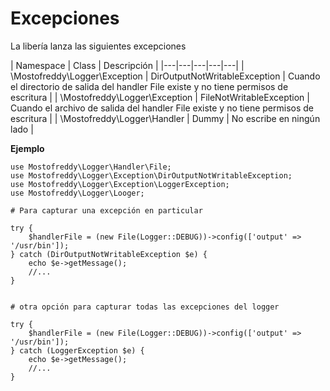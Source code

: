 Excepciones
========

La libería lanza las siguientes excepciones


| Namespace | Class | Descripción |
|---|---|---|---|---|
| \Mostofreddy\Logger\Exception | DirOutputNotWritableException | Cuando el directorio de salida del handler File existe y no tiene permisos de escritura |
| \Mostofreddy\Logger\Exception | FileNotWritableException | Cuando el archivo de salida del handler File existe y no tiene permisos de escritura |
| \Mostofreddy\Logger\Handler | Dummy | No escribe en ningún lado |


__Ejemplo__


```
use Mostofreddy\Logger\Handler\File;
use Mostofreddy\Logger\Exception\DirOutputNotWritableException;
use Mostofreddy\Logger\Exception\LoggerException;
use Mostofreddy\Logger\Looger;

# Para capturar una excepción en particular

try {
    $handlerFile = (new File(Logger::DEBUG))->config(['output' => '/usr/bin']);
} catch (DirOutputNotWritableException $e) {
    echo $e->getMessage();
    //...
}


# otra opción para capturar todas las excepciones del logger

try {
    $handlerFile = (new File(Logger::DEBUG))->config(['output' => '/usr/bin']);
} catch (LoggerException $e) {
    echo $e->getMessage();
    //...
}
```
